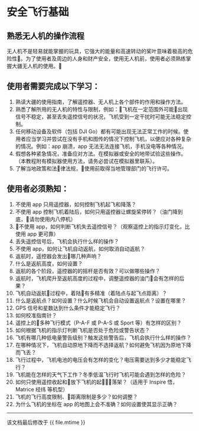 # 安全飞行基础

## 熟悉无人机的操作流程

无人机不是轻易就能掌握的玩具，它强大的能量和高速转动的桨叶意味着极高的危险性。为了使用者及周边的人身和财产安全，使用无人机前，使用者必须熟练掌握大疆无人机的使用。

## 使用者需要完成以下学习：

1. 熟读大疆的使用指南，了解遥控器、无人机上各个部件的作用和操作方法。
2. 熟悉了解所用的无人机的特性与限制，例如：飞机在一定范围外可能出现信号不稳定，甚至丢失遥控信号的状况，飞机受到一定干扰时可能无法稳定控制。
3. 任何移动设备及软件（包括 DJI Go）都有可能出现无法正常工作的时候。使用者应当学习并尝试在没有手机和图传的情况下控制飞机，以便应对各种复杂的情况。例如：app 崩溃，app 无法无法连接飞机，手机没电等各种情况。
4. 假想各种紧急情况，准备应对方法。在模拟器或安全的地带试验这些操作。（本教程附有模拟器使用方法，请务必尝试在模拟器里联系）。
5. 了解当地政策和法律法规，使用前取得当地管理部门的飞行许可。

## 使用者必须熟知：

1. 不使用 app 只用遥控器，如何控制飞机起飞和降落？
2. 不使用 app 控制飞机着陆后，如何只用遥控器让螺旋桨停转？（油门降到底，请勿使用内八停机）
3. 不使用 app，如何判断飞机失去遥控信号？（观察遥控上的指示灯变化，比使用 app 更可靠）
4. 丢失遥控信号后，飞机会执行什么样的操作？
5. 不使用 app，如何让飞机自动返航，如何取消自动返航？
6. 返航时，遥控器会发出哪几种声响？
7. 什么是返航高度，如何设置？
8. 返航的各个阶段，遥控器的的摇杆是否有效？可以做哪些操作？
9. 返航时，飞机爬升至返航高度的过程中，调整遥控器的油门会有怎样的后果？
10. 飞机自动返航过程中，着陆有多精准（着陆点与起飞点距离）？
11. 什么是返航点？如何设置？什么时候飞机会自动设置返航点？设置在哪里？
12. GPS 信号和星数达到什么条件才能稳定飞行？
13. 如何校准指南针？
14. 遥控上的多种飞行模式（P-A-F 或 P-A-S 或 Sport 等）有怎样的区别？
15. 如何根据飞机的指示灯判断飞机是否处于危险或警告状态？
16. 飞机有哪几种低电量警告级别？触发这些警告后，飞机会执行什么样的操作？
17. 在哪种情况下，飞机自动原地下降而不选择返航？如何避免飞机因为原地下降而飞丢？
18. 飞行过程中，飞机电池的电压会有怎样的变化？电压需要达到多少才能稳定飞行？
19. 飞机能在怎样的天气下工作？冬季低温飞行时飞机可能会遇到怎样的危险？
20. 如何只使用遥控收起和放下飞机的起落架？（适用于 Inspire 悟，Matrice 经纬 等机型）
21. 飞机的飞行高度限制、距离限制是多少？如何调整？
22. 为什么飞机的坐标在 app 的地图上会不准确？如何设置使其显示正确？

---

该文档最后修改于 {{ file.mtime }}
